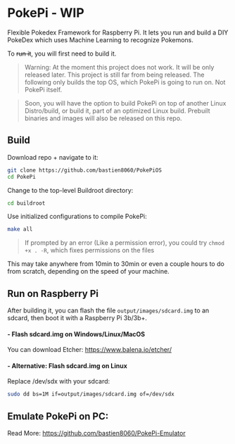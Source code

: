 # PokePi - WIP
Flexible Pokedex Framework for Raspberry Pi. It lets you run and build a DIY PokeDex which uses Machine Learning to recognize Pokemons.

To ~~run it~~, you will first need to build it.

> Warning: At the moment this project does not work. It will be only released later. This project is still far from being released. The following only builds the top OS, which PokePi is going to run on. Not PokePi itself.

> Soon, you will have the option to build PokePi on top of another Linux Distro/build, or build it, part of an optimized Linux build. Prebuilt binaries and images will also be released on this repo.

## Build

Download repo + navigate to it:

```sh
git clone https://github.com/bastien8060/PokePiOS
cd PokePi
```

Change to the top-level Buildroot directory:

```sh
cd buildroot
```

Use initialized configurations to compile PokePi:

```sh
make all
```

> If prompted by an error (Like a permission error), you could try ```chmod +x . -R```, which fixes permissions on the files

This may take anywhere from 10min to 30min or even a couple hours to do from scratch, depending on the speed of your machine.

## Run on Raspberry Pi
After building it, you can flash the file `output/images/sdcard.img` to an sdcard, then boot it with a Raspberry Pi 3b/3b+.

#### - Flash sdcard.img on Windows/Linux/MacOS
You can download Etcher: https://www.balena.io/etcher/
#### - Alternative: Flash sdcard.img on Linux
Replace /dev/sdx with your sdcard:
```sh
sudo dd bs=1M if=output/images/sdcard.img of=/dev/sdx
```

## Emulate PokePi on PC:

Read More: https://github.com/bastien8060/PokePi-Emulator
